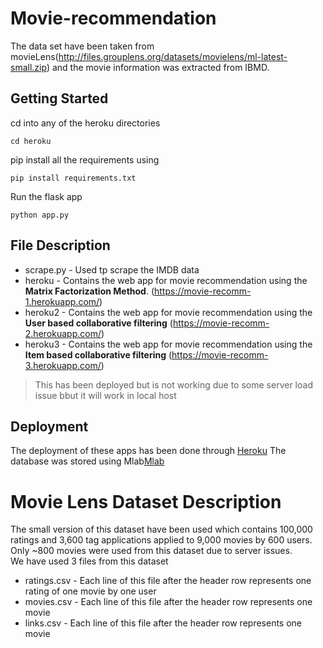 # Movie-recommendation
The data set have been taken from movieLens(http://files.grouplens.org/datasets/movielens/ml-latest-small.zip) and the movie information was extracted from IBMD.

## Getting Started
cd into any of the heroku directories
```
cd heroku
```
pip install all the requirements using 
```
pip install requirements.txt
```
Run the flask app
```
python app.py
```

## File Description
* scrape.py - Used tp scrape the IMDB data
* heroku - Contains the web app for movie recommendation using the **Matrix Factorization Method**. (https://movie-recomm-1.herokuapp.com/)
* heroku2 - Contains the web app for movie recommendation using the **User based collaborative filtering** (https://movie-recomm-2.herokuapp.com/)
* heroku3 - Contains the web app for movie recommendation using the **Item based collaborative filtering** (https://movie-recomm-3.herokuapp.com/) 
>This has been deployed but is not working due to some server load issue bbut it will work in local host

## Deployment
The deployment of these apps has been done through [Heroku](https://signup.heroku.com/?c=7013A000000ib1xQAA&gclid=CjwKCAiA45njBRBwEiwASnZT5zB0BVGD6Y2OAPoLZpdVsn3tqrPG5Bop1k6u9Ooxst7c9dUG3ae0lhoCkx8QAvD_BwE)
The database was stored using Mlab[Mlab](https://mlab.com/)

# Movie Lens Dataset Description

The small version of this dataset have been used which contains 100,000 ratings and 3,600 tag applications applied to 9,000 movies by 600 users.<br>
Only ~800 movies were used from this dataset due to server issues.<br>
We have used 3 files from this dataset

* ratings.csv - Each line of this file after the header row represents one rating of one movie by one user
* movies.csv -  Each line of this file after the header row represents one movie
* links.csv - Each line of this file after the header row represents one movie

